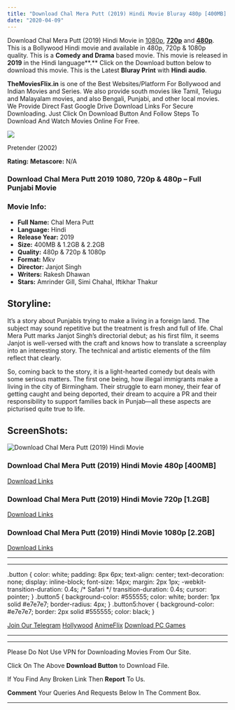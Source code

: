 ```yaml
---
title: "Download Chal Mera Putt (2019) Hindi Movie Bluray 480p [400MB] || 720p [1.2GB] || 1080p [2.2GB]"
date: "2020-04-09"
---
```


Download Chal Mera Putt (2019) Hindi Movie in [1080p](https://1moviesflix.com/1080p-movies/), [**720p**](https://1moviesflix.com/720p-movies/) and **[480p](https://1moviesflix.com/480p-movies/)**. This is a Bollywood Hindi movie and available in 480p, 720p & 1080p quality. This is a **Comedy and Drama** based movie. This movie is released in **2019** in the Hindi language**.** Click on the Download button below to download this movie. This is the Latest **Bluray Print** with **Hindi audio**.

**TheMoviesFlix.in** is one of the Best Websites/Platform For Bollywood and Indian Movies and Series. We also provide south movies like Tamil, Telugu and Malayalam movies, and also Bengali, Punjabi, and other local movies. We Provide Direct Fast Google Drive Download Links For Secure Downloading. Just Click On Download Button And Follow Steps To Download And Watch Movies Online For Free.

[![](https://1moviesflix.com/wp-content/plugins/imdb-for-wordpress/assets/img/placeholder.png)](https://www.imdb.com/title/tt1062352/ "Pretender")

Pretender (2002)

**Rating:** **Metascore:** N/A

### Download Chal Mera Putt 2019 1080, 720p & 480p – Full Punjabi Movie

### Movie Info:

- **Full Name:** Chal Mera Putt
- **Language:** Hindi
- **Release Year:** 2019
- **Size:** 400MB & 1.2GB & 2.2GB
- **Quality:** 480p & 720p & 1080p
- **Format:** Mkv
- **Director:** Janjot Singh
- **Writers:** Rakesh Dhawan
- **Stars:** Amrinder Gill, Simi Chahal, Iftikhar Thakur

## Storyline:

It’s a story about Punjabis trying to make a living in a foreign land. The subject may sound repetitive but the treatment is fresh and full of life. Chal Mera Putt marks Janjot Singh’s directorial debut; as his first film, it seems Janjot is well-versed with the craft and knows how to translate a screenplay into an interesting story. The technical and artistic elements of the film reflect that clearly.

So, coming back to the story, it is a light-hearted comedy but deals with some serious matters. The first one being, how illegal immigrants make a living in the city of Birmingham. Their struggle to earn money, their fear of getting caught and being deported, their dream to acquire a PR and their responsibility to support families back in Punjab—all these aspects are picturised quite true to life.

## ScreenShots:

![Download Chal Mera Putt (2019) Hindi Movie](https://i.imgur.com/Vh0m3Pw.jpg)

### Download Chal Mera Putt (2019) Hindi Movie 480p \[400MB\]

[Download Links](https://1moviesflix.com?a270777880=b3h5eXBIcGgvdVBQZWhJQkpuZno1VXdnOXh5RWlQcnNEU1psQzZrQmpHaXZTelZBVkR4TEdBUTJBNmp3ZVY5TkplczdEQ2c5QlgvTTFqZlF2ZFVqZm10YzdPVytFOHNRWGNBNisxQS91bjA9)

### Download Chal Mera Putt (2019) Hindi Movie 720p \[1.2GB\]

[Download Links](https://1moviesflix.com?a270777880=b3h5eXBIcGgvdVBQZWhJQkpuZno1VXdnOXh5RWlQcnNEU1psQzZrQmpHaXZTelZBVkR4TEdBUTJBNmp3ZVY5TnEvZy9WaC9IbWxiM0s1L2lHYXBCZWl4bEpmTkNBN2wvZ3p6WE1GWWJpMDA9)

### Download Chal Mera Putt (2019) Hindi Movie 1080p \[2.2GB\] 

[Download Links](https://1moviesflix.com?a270777880=b3h5eXBIcGgvdVBQZWhJQkpuZno1VXdnOXh5RWlQcnNEU1psQzZrQmpHaXZTelZBVkR4TEdBUTJBNmp3ZVY5Tnp0WWcrNEx0dlY4RUZ2NlgvU3llTEFwdFQ3bllOQ01KTlJiUHoxcmNXUTg9)

* * *

* * *

.button { color: white; padding: 8px 6px; text-align: center; text-decoration: none; display: inline-block; font-size: 14px; margin: 2px 1px; -webkit-transition-duration: 0.4s; /\* Safari \*/ transition-duration: 0.4s; cursor: pointer; } .button5 { background-color: #555555; color: white; border: 1px solid #e7e7e7; border-radius: 4px; } .button5:hover { background-color: #e7e7e7; border: 2px solid #555555; color: black; }

[Join Our Telegram](http://gdrivepro.xyz/join.php) [Hollywood](https://moviesverse.com/) [AnimeFlix](https://animeflix.in/) [Download PC Games](https://gamesflix.net/)  

* * *

* * *

  

Please Do Not Use VPN for Downloading Movies From Our Site.

Click On The Above **Download Button** to Download File.

If You Find Any Broken Link Then **Report** To Us.

**Comment** Your Queries And Requests Below In The Comment Box.

* * *
